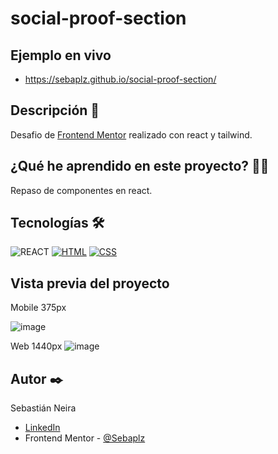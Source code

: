 # social-proof-section

## Ejemplo en vivo
- https://sebaplz.github.io/social-proof-section/

## Descripción 📑
Desafio de [Frontend Mentor](https://www.frontendmentor.io/challenges/social-proof-section-6e0qTv_bA) realizado con react y tailwind.

## ¿Qué he aprendido en este proyecto? 🙇🏻 
Repaso de componentes en react.

## Tecnologías 🛠
![REACT](https://img.shields.io/badge/React-20232A?style=for-the-badge&logo=react&logoColor=61DAFB)
[![HTML](https://img.shields.io/badge/HTML5-E34F26?style=for-the-badge&logo=html5&logoColor=white)](https://es.wikipedia.org/wiki/HTML5)
[![CSS](https://img.shields.io/badge/CSS3-1572B6?style=for-the-badge&logo=css3&logoColor=white)](https://es.wikipedia.org/wiki/CSS)

## Vista previa del proyecto
Mobile 375px

![image](https://user-images.githubusercontent.com/51845541/205135495-dea7165c-7aed-4b46-9670-2b608eae5a3d.png)

Web 1440px
![image](https://user-images.githubusercontent.com/51845541/205135537-99c9cd8e-d22b-478f-b87f-af6c4204425a.png)

## Autor ✒️
Sebastián Neira
- [LinkedIn](https://www.linkedin.com/in/sebastian-neira/)
- Frontend Mentor - [@Sebaplz](https://www.frontendmentor.io/profile/Sebaplz)
